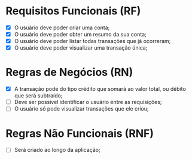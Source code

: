# Requisitos Funcionais (RF)
- [x] O usuário deve poder criar uma conta;
- [x] O usuário deve poder obter um resumo da sua conta;
- [x] O usuário deve poder listar todas transações que já ocorreram;
- [x] O usuário deve poder visualizar uma transação única;

# Regras de Negócios (RN)
- [x] A transação pode do tipo crédito que somará ao valor total, ou débito que será subtraído;
- [ ] Deve ser possível identificar o usuário entre as requisições;
- [ ] O usuário só pode visualizar transações que ele criou;

# Regras Não Funcionais (RNF)
- [ ] Será criado ao longo da aplicação;